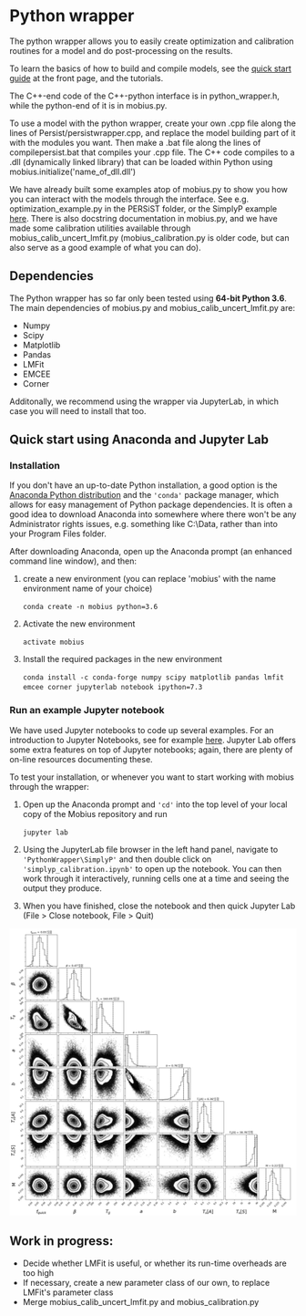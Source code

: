 # Python wrapper

The python wrapper allows you to easily create optimization and calibration routines for a model and do post-processing on the results.

To learn the basics of how to build and compile models, see the [quick start guide](https://github.com/NIVANorge/Mobius#quick-start-guide) at the front page, and the tutorials.

The C++-end code of the C++-python interface is in python_wrapper.h, while the python-end of it is in mobius.py.

To use a model with the python wrapper, create your own .cpp file along the lines of Persist/persistwrapper.cpp, and replace the model building part of it with the modules you want. Then make a .bat file along the lines of compilepersist.bat that compiles your .cpp file. The C++ code compiles to a .dll (dynamically linked library) that can be loaded within Python using mobius.initialize('name_of_dll.dll')

We have already built some examples atop of mobius.py to show you how you can interact with the models through the interface. See e.g. optimization_example.py in the PERSiST folder, or the SimplyP example [here](https://nbviewer.jupyter.org/github/NIVANorge/Mobius/blob/master/PythonWrapper/SimplyP/simplyp_calibration.ipynb). There is also docstring documentation in mobius.py, and we have made some calibration utilities available through mobius_calib_uncert_lmfit.py (mobius_calibration.py is older code, but can also serve as a good example of what you can do).

## Dependencies

The Python wrapper has so far only been tested using **64-bit Python 3.6**. The main dependencies of mobius.py and mobius_calib_uncert_lmfit.py are:

 * Numpy
 * Scipy
 * Matplotlib
 * Pandas
 * LMFit
 * EMCEE
 * Corner

Additonally, we recommend using the wrapper via JupyterLab, in which case you will need to install that too.

## Quick start using Anaconda and Jupyter Lab

### Installation

If you don't have an up-to-date Python installation, a good option is the [Anaconda Python distribution](https://www.anaconda.com/distribution/) and the `'conda'` package manager, which allows for easy management of Python package dependencies. It is often a good idea to download Anaconda into somewhere where there won't be any Administrator rights issues, e.g. something like C:\Data, rather than into your Program Files folder.

After downloading Anaconda, open up the Anaconda prompt (an enhanced command line window), and then:

1. create a new environment (you can replace 'mobius' with the name environment name of your choice)

    `conda create -n mobius python=3.6`
    
2. Activate the new environment

    `activate mobius`
    
3. Install the required packages in the new environment

    `conda install -c conda-forge numpy scipy matplotlib pandas lmfit emcee corner jupyterlab notebook ipython=7.3`

### Run an example Jupyter notebook   

We have used Jupyter notebooks to code up several examples. For an introduction to Jupyter Notebooks, see for example [here](https://realpython.com/jupyter-notebook-introduction/). Jupyter Lab offers some extra features on top of Jupyter notebooks; again, there are plenty of on-line resources documenting these.

To test your installation, or whenever you want to start working with mobius through the wrapper:

1. Open up the Anaconda prompt and `'cd'` into the top level of your local copy of the Mobius repository and run

    `jupyter lab`
    
2. Using the JupyterLab file browser in the left hand panel, navigate to `'PythonWrapper\SimplyP'` and then double click on `'simplyp_calibration.ipynb'` to open up the notebook. You can then work through it interactively, running cells one at a time and seeing the output they produce.

3. When you have finished, close the notebook and then quick Jupyter Lab (File > Close notebook, File > Quit)

![Alt text](../Documentation/img/triangle_plot.png?raw=true "Triangle plot from running emcee on reach flow in SimplyP")

## Work in progress:
* Decide whether LMFit is useful, or whether its run-time overheads are too high
* If necessary, create a new parameter class of our own, to replace LMFit's parameter class
* Merge mobius_calib_uncert_lmfit.py and mobius_calibration.py
